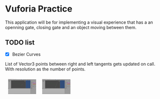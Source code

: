 # Vuforia Practice 

This application will be for implementing a visual experience that has a an openning gate, closing gate and an object moving between them. 

## TODO list

- [x] Bezier Curves

List of Vector3 points between right and left tangents gets updated on call.
With resolution as the number of points.

<div style="display:flex;flex-direction:row">
    <img src="Progress//Bezier//Curve1.PNG"
        alt="drawing"
        style="height:50px;padding-right:10px;padding-top:10px;padding-bottom:10px;padding-left:10px;" />
    <img src="Progress//Bezier//Curve2.PNG"
        alt="drawing"
        style="height:50px;padding-right:10px;padding-top:10px;padding-bottom:10px;padding-left:10px;" />
</div>

